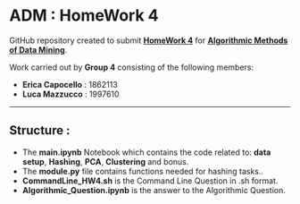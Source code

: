 # ADM : HomeWork 4

GitHub repository created to submit **[HomeWork 4](https://github.com/lucamaiano/ADM/tree/master/2022/Homework_4)** for [**Algorithmic Methods of Data Mining**](http://aris.me/index.php/data-mining-ds-2022).

Work carried out by **Group 4** consisting of the following members:

- **Erica Capocello** : 1862113
- **Luca Mazzucco** : 1997610

------------------------------------------

## Structure :

- The **main.ipynb** Notebook which contains the code related to: **data setup**, **Hashing**, **PCA**, **Clustering** and bonus.
- The **module.py** file contains functions needed for hashing tasks..
- **CommandLine_HW4.sh** is the Command Line Question in .sh format.
- **Algorithmic_Question.ipynb** is the answer to the Algorithmic Question.
